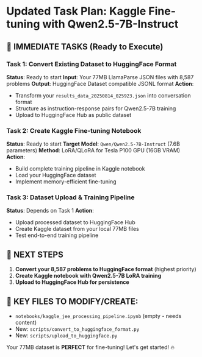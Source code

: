 # Updated Task Plan: Kaggle Fine-tuning with Qwen2.5-7B-Instruct

## 🎯 IMMEDIATE TASKS (Ready to Execute)

### Task 1: Convert Existing Dataset to HuggingFace Format
**Status**: Ready to start
**Input**: Your 77MB LlamaParse JSON files with 8,587 problems
**Output**: HuggingFace Dataset compatible JSONL format
**Action**: 
- Transform your `results_data_20250814_025923.json` into conversation format
- Structure as instruction-response pairs for Qwen2.5-7B training
- Upload to HuggingFace Hub as public dataset

### Task 2: Create Kaggle Fine-tuning Notebook  
**Status**: Ready to start
**Target Model**: `Qwen/Qwen2.5-7B-Instruct` (7.6B parameters)
**Method**: LoRA/QLoRA for Tesla P100 GPU (16GB VRAM)
**Action**:
- Build complete training pipeline in Kaggle notebook
- Load your HuggingFace dataset
- Implement memory-efficient fine-tuning

### Task 3: Dataset Upload & Training Pipeline
**Status**: Depends on Task 1
**Action**:
- Upload processed dataset to HuggingFace Hub
- Create Kaggle dataset from your local 77MB files
- Test end-to-end training pipeline

## 🚀 NEXT STEPS

1. **Convert your 8,587 problems to HuggingFace format** (highest priority)
2. **Create Kaggle notebook with Qwen2.5-7B LoRA training**
3. **Upload to HuggingFace Hub for persistence**

## 📁 KEY FILES TO MODIFY/CREATE:
- `notebooks/kaggle_jee_processing_pipeline.ipynb` (empty - needs content)
- New: `scripts/convert_to_huggingface_format.py`
- New: `scripts/upload_to_huggingface.py`

Your 77MB dataset is **PERFECT** for fine-tuning! Let's get started! 🔥
